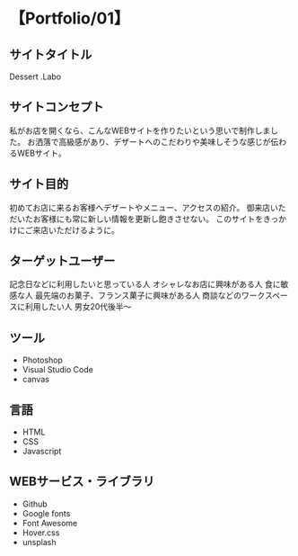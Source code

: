 # 【Portfolio/01】
 
 
## サイトタイトル
Dessert .Labo


## サイトコンセプト
私がお店を開くなら、こんなWEBサイトを作りたいという思いで制作しました。  お洒落で高級感があり、デザートへのこだわりや美味しそうな感じが伝わるWEBサイト。


## サイト目的
初めてお店に来るお客様へデザートやメニュー、アクセスの紹介。  御来店いただいたお客様にも常に新しい情報を更新し飽きさせない。  このサイトをきっかけにご来店いただけるように。


## ターゲットユーザー
記念日などに利用したいと思っている人  オシャレなお店に興味がある人  食に敏感な人  最先端のお菓子、フランス菓子に興味がある人  商談などのワークスペースに利用したい人  男女20代後半～


## ツール
* Photoshop
* Visual Studio Code
* canvas

## 言語
* HTML
* CSS
* Javascript

## WEBサービス・ライブラリ
* Github
* Google fonts
* Font Awesome
* Hover.css
* unsplash
